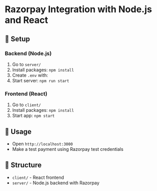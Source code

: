 # Razorpay Integration with Node.js and React

## 🔧 Setup

### Backend (Node.js)
1. Go to `server/`
2. Install packages: `npm install`
3. Create `.env` with:
4. Start server: `npm run start`

### Frontend (React)
1. Go to `client/`
2. Install packages: `npm install`
3. Start app: `npm start`

## 🚀 Usage
- Open `http://localhost:3000`
- Make a test payment using Razorpay test credentials

## 📁 Structure
- `client/` - React frontend
- `server/` - Node.js backend with Razorpay

